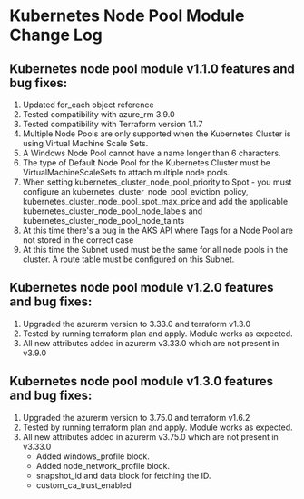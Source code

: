 # Kubernetes Node Pool Module Change Log

## Kubernetes node pool module v1.1.0 features and bug fixes:

1. Updated for_each object reference
2. Tested compatibility with azure_rm 3.9.0
3. Tested compatibility with Terraform version 1.1.7
4. Multiple Node Pools are only supported when the Kubernetes Cluster is using Virtual Machine Scale Sets.
5. A Windows Node Pool cannot have a name longer than 6 characters.
6. The type of Default Node Pool for the Kubernetes Cluster must be VirtualMachineScaleSets to attach multiple node pools.
7. When setting kubernetes_cluster_node_pool_priority to Spot - you must configure an kubernetes_cluster_node_pool_eviction_policy, kubernetes_cluster_node_pool_spot_max_price and add the applicable kubernetes_cluster_node_pool_node_labels and kubernetes_cluster_node_pool_node_taints
8. At this time there's a bug in the AKS API where Tags for a Node Pool are not stored in the correct case 
9. At this time the Subnet used must be the same for all node pools in the cluster. A route table must be configured on this Subnet.

## Kubernetes node pool module v1.2.0 features and bug fixes:

1. Upgraded the azurerm version to 3.33.0 and terraform v1.3.0
2. Tested by running terraform plan and apply. Module works as expected.
3. All new attributes added in azurerm v3.33.0 which are not present in v3.9.0

## Kubernetes node pool module v1.3.0 features and bug fixes:

1. Upgraded the azurerm version to 3.75.0 and terraform v1.6.2
2. Tested by running terraform plan and apply. Module works as expected.
3. All new attributes added in azurerm v3.75.0 which are not present in v3.33.0
   - Added windows_profile block.
   - Added node_network_profile block.
   - snapshot_id and data block for fetching the ID.
   - custom_ca_trust_enabled
